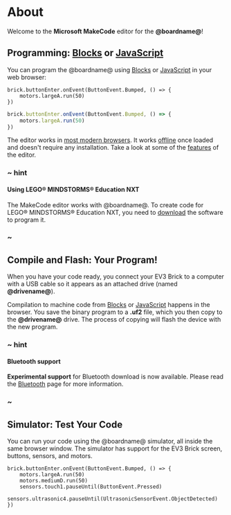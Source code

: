 # About

Welcome to the **Microsoft MakeCode** editor for the **@boardname@**!

## Programming: [Blocks](/blocks) or [JavaScript](/javascript)

You can program the @boardname@ using [Blocks](/blocks) or [JavaScript](/javascript) in your web browser:

```blocks
brick.buttonEnter.onEvent(ButtonEvent.Bumped, () => {
    motors.largeA.run(50)
})
```
```typescript
brick.buttonEnter.onEvent(ButtonEvent.Bumped, () => {
    motors.largeA.run(50)
})
```

The editor works in [most modern browsers](/browsers). It works [offline](/offline) once loaded and doesn't require any installation. Take a look at some of the [features](/about/editor-features) of the editor.

### ~ hint

#### Using LEGO® MINDSTORMS® Education NXT

The MakeCode editor works with @boardname@. To create code for LEGO® MINDSTORMS® Education NXT, you need to [download](https://education.lego.com/downloads/retiredproducts/nxt/software) the software to program it.

### ~

## Compile and Flash: Your Program!

When you have your code ready, you connect your EV3 Brick to a computer with a USB cable so it appears as an attached drive (named **@drivename@**). 

Compilation to machine code from [Blocks](/blocks) or [JavaScript](/javascript) happens in the browser. You save the binary 
program to a **.uf2** file, which you then copy to the **@drivename@** drive. The process of copying will flash the device with the new program.

### ~ hint

#### Bluetooth support

**Experimental support** for Bluetooth download is now available. Please read the [Bluetooth](/bluetooth) page for more information.

### ~

## Simulator: Test Your Code

You can run your code using the @boardname@ simulator, all inside the same browser window. 
The simulator has support for the EV3 Brick screen, buttons, sensors, and motors.

```sim
brick.buttonEnter.onEvent(ButtonEvent.Bumped, () => {
    motors.largeA.run(50)
    motors.mediumD.run(50)
    sensors.touch1.pauseUntil(ButtonEvent.Pressed)
    sensors.ultrasonic4.pauseUntil(UltrasonicSensorEvent.ObjectDetected)
})
```